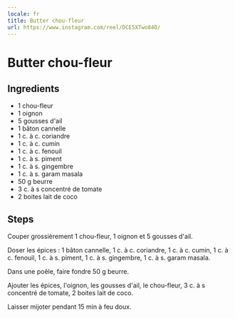 ```yaml
---
locale: fr
title: Butter chou-fleur
url: https://www.instagram.com/reel/DCE5XTwo84O/
---
```


# Butter chou-fleur


## Ingredients

- 1&nbsp;chou-fleur
- 1&nbsp;oignon
- 5&nbsp;gousses d'ail
- 1&nbsp;bâton cannelle
- 1&nbsp;c. à c. coriandre
- 1&nbsp;c. à c. cumin
- 1&nbsp;c. à c. fenouil
- 1&nbsp;c. à s. piment
- 1&nbsp;c. à s. gingembre
- 1&nbsp;c. à s. garam masala
- 50&nbsp;g beurre
- 3&nbsp;c. à s concentré de tomate
- 2&nbsp;boites lait de coco


## Steps

Couper grossièrement 1&nbsp;chou-fleur, 1&nbsp;oignon et 5&nbsp;gousses d'ail.

Doser les épices : 1&nbsp;bâton cannelle, 1&nbsp;c. à c. coriandre, 1&nbsp;c. à c. cumin, 1&nbsp;c. à c. fenouil, 1&nbsp;c. à s. piment, 1&nbsp;c. à s. gingembre, 1&nbsp;c. à s. garam masala.

Dans une poêle, faire fondre 50&nbsp;g beurre.

Ajouter les épices, l'oignon, les gousses d'ail, le chou-fleur, 3&nbsp;c. à s concentré de tomate, 2&nbsp;boites lait de coco.

Laisser mijoter pendant 15&nbsp;min à feu doux.

